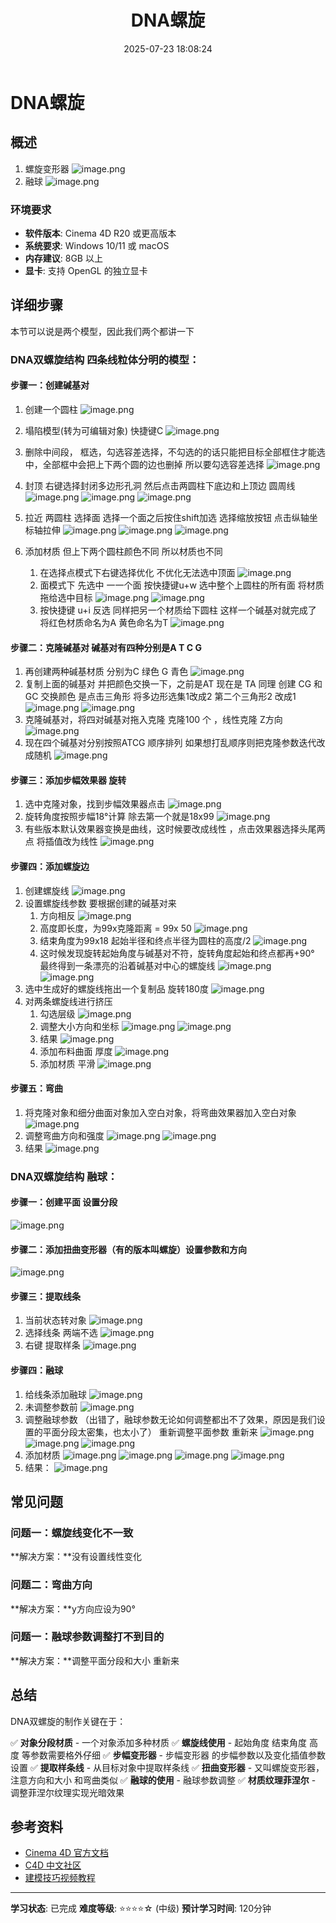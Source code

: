 ﻿---
title: DNA螺旋
date: 2025-07-23 18:08:24
tags:
  - C4D
categories:
  - 技术分享
  - C4D
cover: http://img.upoorcake.cn/upoorcake/006cn0osgy1flzbummiboj30u00min1g.jpg
description:
---

# DNA螺旋

## 概述
1. 螺旋变形器
	![image.png](https://img.upoorcake.cn/upoorcake/202507231816584.png)
2. 融球
	![image.png](http://img.upoorcake.cn/upoorcake/202507231834002.png)

### 环境要求
- **软件版本**: Cinema 4D R20 或更高版本
- **系统要求**: Windows 10/11 或 macOS
- **内存建议**: 8GB 以上
- **显卡**: 支持 OpenGL 的独立显卡

## 详细步骤

本节可以说是两个模型，因此我们两个都讲一下

### DNA双螺旋结构 四条线粒体分明的模型：
#### 步骤一：创建碱基对

1. 创建一个圆柱
	![image.png](http://img.upoorcake.cn/upoorcake/202507281907268.png)

2. 塌陷模型(转为可编辑对象)  快捷键C
	![image.png](http://img.upoorcake.cn/upoorcake/202507281908763.png)
3. 删除中间段， 框选，勾选容差选择，不勾选的的话只能把目标全部框住才能选中，全部框中会把上下两个圆的边也删掉 所以要勾选容差选择
	![image.png](http://img.upoorcake.cn/upoorcake/202507281911015.png)
4. 封顶 右键选择封闭多边形孔洞 然后点击两圆柱下底边和上顶边 圆周线
	![image.png](http://img.upoorcake.cn/upoorcake/202507281913886.png)
	![image.png](http://img.upoorcake.cn/upoorcake/202507281914531.png)
	![image.png](http://img.upoorcake.cn/upoorcake/202507281914912.png)
5. 拉近 两圆柱 选择面 选择一个面之后按住shift加选 选择缩放按钮 点击纵轴坐标轴拉伸
	![image.png](http://img.upoorcake.cn/upoorcake/202507281917411.png)
	![image.png](http://img.upoorcake.cn/upoorcake/202507281917980.png)
	![image.png](http://img.upoorcake.cn/upoorcake/202507281918942.png)
6. 添加材质 但上下两个圆柱颜色不同 所以材质也不同 
	1. 在选择点模式下右键选择优化 不优化无法选中顶面
		![image.png](http://img.upoorcake.cn/upoorcake/202507281921244.png)
	2. 面模式下 先选中 一一个面 按快捷键u+w  选中整个上圆柱的所有面 将材质拖给选中目标
		![image.png](http://img.upoorcake.cn/upoorcake/202507281923791.png)
		![image.png](http://img.upoorcake.cn/upoorcake/202507281931989.png)
	3. 按快捷键 u+i 反选 同样把另一个材质给下圆柱 这样一个碱基对就完成了 将红色材质命名为A 黄色命名为T
		![image.png](http://img.upoorcake.cn/upoorcake/202507281933564.png)
#### 步骤二：克隆碱基对  碱基对有四种分别是A T C G 

1. 再创建两种碱基材质 分别为C 绿色 G 青色
	![image.png](http://img.upoorcake.cn/upoorcake/202507281938104.png)
2. 复制上面的碱基对 并把颜色交换一下，之前是AT 现在是 TA  同理 创建 CG 和GC  交换颜色 是点击三角形 将多边形选集1改成2 第二个三角形2 改成1
	![image.png](http://img.upoorcake.cn/upoorcake/202507281940842.png)
	![image.png](http://img.upoorcake.cn/upoorcake/202507281943919.png)
3.  克隆碱基对，将四对碱基对拖入克隆 克隆100 个 ，线性克隆 Z方向
	![image.png](http://img.upoorcake.cn/upoorcake/202507281947650.png)
4. 现在四个碱基对分别按照ATCG 顺序排列 如果想打乱顺序则把克隆参数迭代改成随机
	![image.png](http://img.upoorcake.cn/upoorcake/202507281949577.png)
#### 步骤三：添加步幅效果器 旋转
1.  选中克隆对象，找到步幅效果器点击
	![image.png](http://img.upoorcake.cn/upoorcake/202507281951002.png)
2.  旋转角度按照步幅18°计算 除去第一个就是18x99 
	![image.png](http://img.upoorcake.cn/upoorcake/202507281954785.png)
3. 有些版本默认效果器变换是曲线，这时候要改成线性 ，点击效果器选择头尾两点 将插值改为线性
	![image.png](http://img.upoorcake.cn/upoorcake/202507281956759.png)
#### 步骤四：添加螺旋边
1. 创建螺旋线
	![image.png](http://img.upoorcake.cn/upoorcake/202507281958117.png)
2. 设置螺旋线参数 要根据创建的碱基对来
	1. 方向相反
		![image.png](http://img.upoorcake.cn/upoorcake/202507282001316.png)
	2. 高度即长度，为99x克隆距离 = 99x 50
		![image.png](http://img.upoorcake.cn/upoorcake/202507282003044.png)
	3. 结束角度为99x18 起始半径和终点半径为圆柱的高度/2 
		![image.png](http://img.upoorcake.cn/upoorcake/202507282005440.png)
	4. 这时候发现旋转起始角度与碱基对不符，旋转角度起始和终点都再+90° 最终得到一条漂亮的沿着碱基对中心的螺旋线
		![image.png](http://img.upoorcake.cn/upoorcake/202507282008867.png)
		![image.png](http://img.upoorcake.cn/upoorcake/202507282008191.png)
3. 选中生成好的螺旋线拖出一个复制品 旋转180度
	![image.png](http://img.upoorcake.cn/upoorcake/202507282014406.png)
4. 对两条螺旋线进行挤压
	1. 勾选层级
		![image.png](http://img.upoorcake.cn/upoorcake/202507282017713.png)
	2. 调整大小方向和坐标 
		![image.png](http://img.upoorcake.cn/upoorcake/202507282028782.png)
		![image.png](http://img.upoorcake.cn/upoorcake/202507282028364.png)
	3. 结果
		![image.png](http://img.upoorcake.cn/upoorcake/202507282029606.png)
	4. 添加布料曲面 厚度
		![image.png](http://img.upoorcake.cn/upoorcake/202507282030930.png)
	5. 添加材质 平滑
		![image.png](http://img.upoorcake.cn/upoorcake/202507282032300.png)
#### 步骤五：弯曲
1. 将克隆对象和细分曲面对象加入空白对象，将弯曲效果器加入空白对象
	![image.png](http://img.upoorcake.cn/upoorcake/202507282034616.png)
2. 调整弯曲方向和强度
	![image.png](http://img.upoorcake.cn/upoorcake/202507282046192.png)
	![image.png](http://img.upoorcake.cn/upoorcake/202507282046298.png)
3. 结果
	![image.png](http://img.upoorcake.cn/upoorcake/202507282047140.png)

### DNA双螺旋结构 融球：
#### 步骤一：创建平面 设置分段
![image.png](http://img.upoorcake.cn/upoorcake/202507282050899.png)

#### 步骤二：添加扭曲变形器（有的版本叫螺旋）设置参数和方向

![image.png](http://img.upoorcake.cn/upoorcake/202507282056694.png)

#### 步骤三：提取线条
1. 当前状态转对象
	![image.png](http://img.upoorcake.cn/upoorcake/202507282100306.png)
2. 选择线条  两端不选
	![image.png](http://img.upoorcake.cn/upoorcake/202507282101482.png)
3. 右键 提取样条
	![image.png](http://img.upoorcake.cn/upoorcake/202507282102517.png)

#### 步骤四：融球
1. 给线条添加融球
	![image.png](http://img.upoorcake.cn/upoorcake/202507282104673.png)
2. 未调整参数前
	![image.png](http://img.upoorcake.cn/upoorcake/202507282104090.png)
3. 调整融球参数  （出错了，融球参数无论如何调整都出不了效果，原因是我们设置的平面分段太密集，也太小了） 重新调整平面参数 重新来
	![image.png](http://img.upoorcake.cn/upoorcake/202507282116665.png)
	![image.png](http://img.upoorcake.cn/upoorcake/202507282117756.png)
	![image.png](http://img.upoorcake.cn/upoorcake/202507282117256.png)
4. 添加材质
	![image.png](http://img.upoorcake.cn/upoorcake/202507282118114.png)
	![image.png](http://img.upoorcake.cn/upoorcake/202507282118620.png)
	![image.png](http://img.upoorcake.cn/upoorcake/202507282119820.png)
	![image.png](http://img.upoorcake.cn/upoorcake/202507282119578.png)
5. 结果：
	![image.png](http://img.upoorcake.cn/upoorcake/202507282119908.png)


## 常见问题

### 问题一：螺旋线变化不一致


**解决方案：**没有设置线性变化

### 问题二：弯曲方向


**解决方案：**y方向应设为90°

### 问题一：融球参数调整打不到目的


**解决方案：**调整平面分段和大小 重新来


## 总结

DNA双螺旋的制作关键在于：

✅ **对象分段材质** - 一个对象添加多种材质 
✅ **螺旋线使用** - 起始角度 结束角度 高度 等参数需要格外仔细 
✅ **步幅变形器** - 步幅变形器 的步幅参数以及变化插值参数设置
✅ **提取样条线** - 从目标对象中提取样条线
✅ **扭曲变形器** - 又叫螺旋变形器，注意方向和大小 和弯曲类似
✅ **融球的使用** -  融球参数调整
✅ **材质纹理菲涅尔** -  调整菲涅尔纹理实现光暗效果



## 参考资料

- [Cinema 4D 官方文档](https://help.maxon.net/)
- [C4D 中文社区](https://c4dsky.com/)
- [建模技巧视频教程](https://www.bilibili.com/video/BV1FV411d7bJ/)

---

**学习状态**: 已完成
**难度等级**: ⭐⭐⭐⭐☆ (中级)
**预计学习时间**: 120分钟

